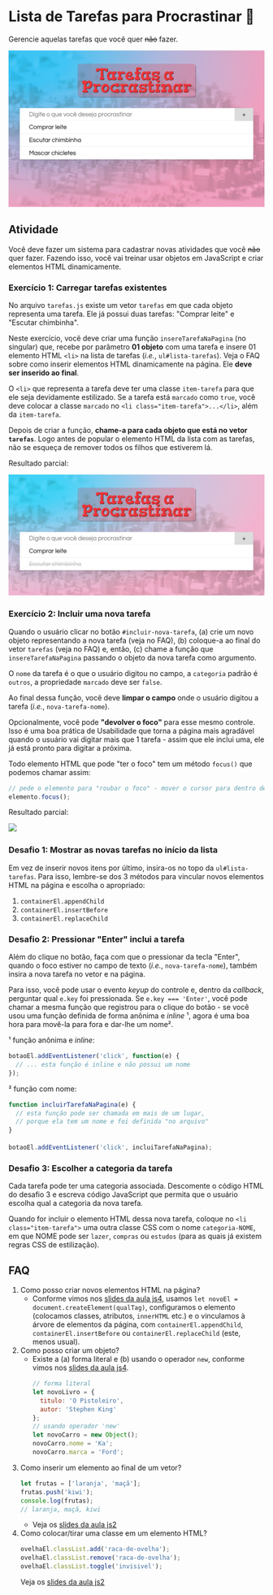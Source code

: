 # Lista de Tarefas para Procrastinar :notebook:

Gerencie aquelas tarefas que você quer ~~não~~ fazer.

![Resultado final da atividade](docs/resultado-final.png)

## Atividade

Você deve fazer um sistema para cadastrar novas atividades que você ~~não~~
quer fazer. Fazendo isso, você vai treinar usar objetos em JavaScript e
criar elementos HTML dinamicamente.


### Exercício 1: Carregar **tarefas existentes**

No arquivo `tarefas.js` existe um vetor `tarefas` em que cada objeto
representa uma tarefa. Ele já possui duas tarefas: "Comprar leite" e
"Escutar chimbinha".

Neste exercício, você deve criar uma função `insereTarefaNaPagina` (no
singular) que, recebe por parâmetro **01 objeto** com uma tarefa e
insere 01 elemento HTML `<li>` na lista de tarefas
(_i.e._, `ul#lista-tarefas`). Veja o FAQ sobre como inserir elementos HTML
dinamicamente na página. Ele **deve ser inserido ao final**.

O `<li>` que representa a tarefa deve ter uma classe `item-tarefa` para
que ele seja devidamente estilizado. Se a tarefa está `marcado` como
`true`, você deve colocar a classe `marcado` no
`<li class="item-tarefa">...</li>`, além da `item-tarefa`.

Depois de criar a função, **chame-a para cada objeto que está no vetor
`tarefas`**. Logo antes de popular o elemento HTML da lista com as tarefas,
não se esqueça de remover todos os filhos que estiverem lá.

Resultado parcial:

![](docs/resultado-exercicio-1.png)

### Exercício 2: Incluir uma nova tarefa

Quando o usuário clicar no botão `#incluir-nova-tarefa`, (a) crie um
novo objeto representando a nova tarefa (veja no FAQ), (b) coloque-a ao
final do vetor `tarefas` (veja no FAQ) e, então, (c) chame a função que
`insereTarefaNaPagina` passando o objeto da nova tarefa como argumento.

O `nome` da tarefa é o que o usuário digitou no campo, a `categoria` padrão é
`outros`, a propriedade `marcado` deve ser `false`.

Ao final dessa função, você deve **limpar o campo** onde o usuário digitou
a tarefa (_i.e._, `nova-tarefa-nome`).

Opcionalmente, você pode **"devolver o foco"** para esse mesmo controle.
Isso é uma boa prática de Usabilidade que torna a página mais agradável quando
o usuário vai digitar mais que 1 tarefa - assim que ele inclui uma, ele
já está pronto para digitar a próxima.

Todo elemento HTML que pode "ter o foco" tem um método `focus()` que
podemos chamar assim:

```js
// pede o elemento para "roubar o foco" - mover o cursor para dentro dele
elemento.focus();
```

Resultado parcial:

![](docs/resultado-exercicio-2.png)

### Desafio 1: Mostrar as novas tarefas no início da lista

Em vez de inserir novos itens por último, insira-os no topo da `ul#lista-tarefas`.
Para isso, lembre-se dos 3 métodos para vincular novos elementos HTML
na página e escolha o apropriado:

1. `containerEl.appendChild`
1. `containerEl.insertBefore`
1. `containerEl.replaceChild`


### Desafio 2: Pressionar "Enter" inclui a tarefa

Além do clique no botão, faça com que o pressionar da tecla "Enter",
quando o foco estiver no campo de texto (_i.e._, `nova-tarefa-nome`), também
insira a nova tarefa no vetor e na página.

Para isso, você pode usar o evento _keyup_ do controle e, dentro da _callback_,
perguntar qual `e.key` foi pressionada. Se `e.key === 'Enter'`, você pode
chamar a mesma função que registrou para o clique do botão - se você usou
uma função definida de forma anônima e _inline_ ¹, agora é uma boa hora para
movê-la para fora e dar-lhe um nome².

¹ função anônima e _inline_:
```js
botaoEl.addEventListener('click', function(e) {
  // ... esta função é inline e não possui um nome
});
```

² função com nome:
```js
function incluirTarefaNaPagina(e) {
  // esta função pode ser chamada em mais de um lugar,
  // porque ela tem um nome e foi definida "no arquivo"
}

botaoEl.addEventListener('click', incluiTarefaNaPagina);
```

### Desafio 3: Escolher a categoria da tarefa

Cada tarefa pode ter uma categoria associada. Descomente o código HTML do
desafio 3 e escreva código JavaScript que permita que o usuário escolha qual a
categoria da nova tarefa.

Quando for incluir o elemento HTML dessa nova tarefa, coloque no
`<li class="item-tarefa">` uma outra classe CSS com o nome `categoria-NOME`,
em que NOME pode ser `lazer`, `compras` ou `estudos` (para as
quais já existem regras CSS de estilização).


## FAQ

1. Como posso criar novos elementos HTML na página?
   - Conforme vimos nos [slides da aula js4][criando-elementos-dinamicamente],
     usamos `let novoEl = document.createElement(qualTag)`, configuramos o
     elemento (colocamos classes, atributos, `innerHTML` etc.) e o vinculamos
     à árvore de elementos da página, com `containerEl.appendChild`,
     `containerEl.insertBefore` ou `containerEl.replaceChild` (este, menos
     usual).
1. Como posso criar um objeto?
   - Existe a (a) forma literal e (b) usando o operador `new`, conforme
     vimos nos [slides da aula js4][criando-objetos].
     ```js
     // forma literal
     let novoLivro = {
       titulo: 'O Pistoleiro',
       autor: 'Stephen King'
     };
     // usando operador 'new'
     let novoCarro = new Object();
     novoCarro.nome = 'Ka';
     novoCarro.marca = 'Ford';
     ```
1. Como inserir um elemento ao final de um vetor?
   ```js
   let frutas = ['laranja', 'maçã'];
   frutas.push('kiwi');
   console.log(frutas);
   // laranja, maçã, kiwi
   ```
   - Veja os [slides da aula js2][array-push]
1. Como colocar/tirar uma classe em um elemento HTML?
   ```js
   ovelhaEl.classList.add('raca-de-ovelha');
   ovelhaEl.classList.remove('raca-de-ovelha');
   ovelhaEl.classList.toggle('invisivel');
   ```
   Veja os [slides da aula js2][classes]

[criando-elementos-dinamicamente]: https://fegemo.github.io/cefet-front-end/classes/js4/#criando-elementos-html-dinamicamente
[criando-objetos]: https://fegemo.github.io/cefet-front-end/classes/js4/#usando-objetos-em-javascript
[array-push]: https://fegemo.github.io/cefet-front-end/classes/js2/#metodos-de-arrays
[classes]: https://fegemo.github.io/cefet-front-end/classes/js2/#colocando-removendo-classes
